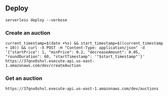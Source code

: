 ## Deploy

```
serverless deploy --verbose
```

### Create an auction

```
current_timestamp=$(date +%s) && start_timestamp=$((current_timestamp + 10)) && curl -X POST -H "Content-Type: application/json" -d '{"startPrice": 1, "minPrice": 0.2, "decreaseAmount": 0.05, "roundDuration": 60, "startTimestamp": '"$start_timestamp"'}' https://37qnx0shxl.execute-api.us-east-1.amazonaws.com/dev/createAuction
```

### Get an auction

```
https://37qnx0shxl.execute-api.us-east-1.amazonaws.com/dev/auctions
```

